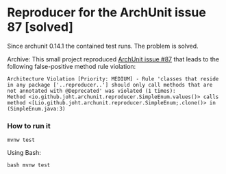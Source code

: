 # Reproducer for the ArchUnit issue 87 [solved]
Since archunit 0.14.1 the contained test runs. The problem is solved.

Archive: This small project reproduced [ArchUnit issue #87](https://github.com/TNG/ArchUnit/issues/87) that leads to the following false-positive method rule violation:

``` 
Architecture Violation [Priority: MEDIUM] - Rule 'classes that reside in any package ['..reproducer..'] should only call methods that are not annotated with @Deprecated' was violated (1 times):
Method <io.github.joht.archunit.reproducer.SimpleEnum.values()> calls method <[Lio.github.joht.archunit.reproducer.SimpleEnum;.clone()> in (SimpleEnum.java:3)
```

### How to run it
```
mvnw test
```
Using Bash:
```
bash mvnw test
```